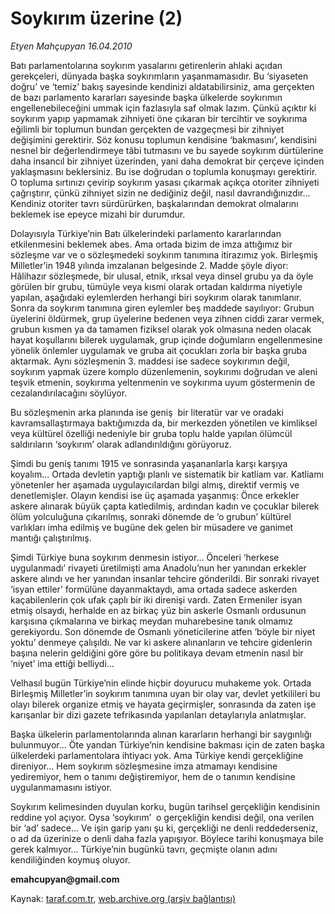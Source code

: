 # Soykırım üzerine (2)

*Etyen Mahçupyan 16.04.2010*

<div class="yazi"><p>Batı parlamentolarına soykırım yasalarını getirenlerin ahlaki açıdan gerekçeleri, dünyada başka soykırımların yaşanmamasıdır. Bu ‘siyaseten doğru’ ve ‘temiz’ bakış sayesinde kendinizi aldatabilirsiniz, ama gerçekten de bazı parlamento kararları sayesinde başka ülkelerde soykırımın engellenebileceğini ummak için fazlasıyla saf olmak lazım. Çünkü açıktır ki soykırım yapıp yapmamak zihniyeti öne çıkaran bir tercihtir ve soykırıma eğilimli bir toplumun bundan gerçekten de vazgeçmesi bir zihniyet değişimini gerektirir. Söz konusu toplumun kendisine ‘bakmasını’, kendisini nesnel bir değerlendirmeye tâbi tutmasını ve bu sayede soykırım dürtülerine daha insancıl bir zihniyet üzerinden, yani daha demokrat bir çerçeve içinden yaklaşmasını beklersiniz. Bu ise doğrudan o toplumla konuşmayı gerektirir. O topluma sırtınızı çevirip soykırım yasası çıkarmak açıkça otoriter zihniyeti çağrıştırır, çünkü zihniyet sizin ne dediğiniz değil, nasıl davrandığınızdır... Kendiniz otoriter tavrı sürdürürken, başkalarından demokrat olmalarını beklemek ise epeyce mizahi bir durumdur.</p>
<p>Dolayısıyla Türkiye’nin Batı ülkelerindeki parlamento kararlarından etkilenmesini beklemek abes. Ama ortada bizim de imza attığımız bir sözleşme var ve o sözleşmedeki soykırım tanımına itirazımız yok. Birleşmiş Milletler’in 1948 yılında imzalanan belgesinde 2. Madde şöyle diyor: Hâlihazır sözleşmede, bir ulusal, etnik, ırksal veya dinsel grubu ya da öyle görülen bir grubu, tümüyle veya kısmi olarak ortadan kaldırma niyetiyle yapılan, aşağıdaki eylemlerden herhangi biri soykırım olarak tanımlanır. Sonra da soykırım tanımına giren eylemler beş maddede sayılıyor: Grubun üyelerini öldürmek, grup üyelerine bedenen veya zihnen ciddi zarar vermek, grubun kısmen ya da tamamen fiziksel olarak yok olmasına neden olacak hayat koşullarını bilerek uygulamak, grup içinde doğumların engellenmesine yönelik önlemler uygulamak ve gruba ait çocukları zorla bir başka gruba aktarmak. Aynı sözleşmenin 3. maddesi ise sadece soykırımın değil, soykırım yapmak üzere komplo düzenlemenin, soykırımı doğrudan ve aleni teşvik etmenin, soykırıma yeltenmenin ve soykırıma uyum göstermenin de cezalandırılacağını söylüyor. </p>
<p>Bu sözleşmenin arka planında ise geniş  bir literatür var ve oradaki kavramsallaştırmaya baktığımızda da, bir merkezden yönetilen ve kimliksel veya kültürel özelliği nedeniyle bir gruba toplu halde yapılan ölümcül saldırıların ‘soykırım’ olarak adlandırıldığını görüyoruz. </p>
<p>Şimdi bu geniş tanımı 1915 ve sonrasında yaşananlarla karşı karşıya koyalım... Ortada devletin yaptığı planlı ve sistematik bir katliam var. Katliamı yönetenler her aşamada uygulayıcılardan bilgi almış, direktif vermiş ve denetlemişler. Olayın kendisi ise üç aşamada yaşanmış: Önce erkekler askere alınarak büyük çapta katledilmiş, ardından kadın ve çocuklar bilerek ölüm yolculuğuna çıkarılmış, sonraki dönemde de ‘o grubun’ kültürel varlıkları imha edilmiş ve bugüne dek gelen bir müsadere ve ganimet mantığı çalıştırılmış. </p>
<p>Şimdi Türkiye buna soykırım denmesin istiyor... Önceleri ‘herkese uygulanmadı’ rivayeti üretilmişti ama Anadolu’nun her yanından erkekler askere alındı ve her yanından insanlar tehcire gönderildi. Bir sonraki rivayet ‘isyan ettiler’ formülüne dayanmaktaydı, ama ortada sadece askerden kaçabilenlerin çok ufak çaplı bir iki direnişi vardı. Zaten Ermeniler isyan etmiş olsaydı, herhalde en az birkaç yüz bin askerle Osmanlı ordusunun karşısına çıkmalarına ve birkaç meydan muharebesine tanık olmamız gerekiyordu. Son dönemde de Osmanlı yöneticilerine atfen ‘böyle bir niyet yoktu’ denmeye çalışıldı. Ne var ki askere alınanların ve tehcire gidenlerin başına nelerin geldiğini göre göre bu politikaya devam etmenin nasıl bir ‘niyet’ ima ettiği belliydi...</p>
<p>Velhasıl bugün Türkiye’nin elinde hiçbir doyurucu muhakeme yok. Ortada Birleşmiş Milletler’in soykırım tanımına uyan bir olay var, devlet yetkilileri bu olayı bilerek organize etmiş ve hayata geçirmişler, sonrasında da zaten işe karışanlar bir dizi gazete tefrikasında yapılanları detaylarıyla anlatmışlar.</p>
<p>Başka ülkelerin parlamentolarında alınan kararların herhangi bir saygınlığı bulunmuyor... Öte yandan Türkiye’nin kendisine bakması için de zaten başka ülkelerdeki parlamentolara ihtiyacı yok. Ama Türkiye kendi gerçekliğine direniyor... Hem soykırım sözleşmesine imza atmamayı kendisine yediremiyor, hem o tanımı değiştiremiyor, hem de o tanımın kendisine uygulanmamasını istiyor. </p>
<p>Soykırım kelimesinden duyulan korku, bugün tarihsel gerçekliğin kendisinin reddine yol açıyor. Oysa ‘soykırım’  o gerçekliğin kendisi değil, ona verilen bir ‘ad’ sadece... Ve işin garip yanı şu ki, gerçekliği ne denli reddederseniz, o ad da üzerinize o denli daha fazla yapışıyor. Böylece tarihi konuşmaya bile gerek kalmıyor... Türkiye’nin bugünkü tavrı, geçmişte olanın adını kendiliğinden koymuş oluyor.</p>
<p><b>emahcupyan@gmail.com</b></p></div>

Kaynak: [taraf.com.tr](http://www.taraf.com.tr:80/makale/10909.htm), [web.archive.org (arşiv bağlantısı)](http://web.archive.org/web/20100419141941/http://www.taraf.com.tr:80/makale/10909.htm)
